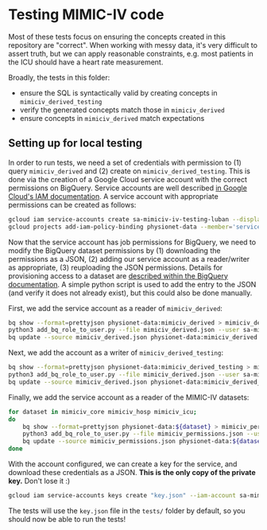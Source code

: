 # Testing MIMIC-IV code

Most of these tests focus on ensuring the concepts created in this repository are "correct". When working with messy data, it's very difficult to assert truth, but we can apply reasonable constraints, e.g. most patients in the ICU should have a heart rate measurement.

Broadly, the tests in this folder:

* ensure the SQL is syntactically valid by creating concepts in `mimiciv_derived_testing`
* verify the generated concepts match those in `mimiciv_derived`
* ensure concepts in `mimiciv_derived` match expectations

## Setting up for local testing

In order to run tests, we need a set of credentials with permission to (1) query `mimiciv_derived` and (2) create on `mimiciv_derived_testing`. This is done via the creation of a Google Cloud service account with the correct permissions on BigQuery. Service accounts are well described [in Google Cloud's IAM documentation](https://cloud.google.com/iam/docs/service-accounts). A service account with appropriate permissions can be created as follows:

```sh
gcloud iam service-accounts create sa-mimiciv-iv-testing-luban --display-name="sa-mimiciv-iv-testing-luban"
gcloud projects add-iam-policy-binding physionet-data --member='serviceAccount:sa-mimic-iv-testing-luban@physionet-data.iam.gserviceaccount.com' --role='roles/bigquery.jobUser'
```

Now that the service account has job permissions for BigQuery, we need to modify the BigQuery dataset permissions by (1) downloading the permissions as a JSON, (2) adding our service account as a reader/writer as appropriate, (3) reuploading the JSON permissions.
Details for provisioning access to a dataset are [described within the BigQuery documentation](
https://cloud.google.com/bigquery/docs/dataset-access-controls#controlling_access_to_a_dataset).
A simple python script is used to add the entry to the JSON (and verify it does not already exist), but this could also be done manually.

First, we add the service account as a reader of `mimiciv_derived`:

```sh
bq show --format=prettyjson physionet-data:mimiciv_derived > mimiciv_derived.json
python3 add_bq_role_to_user.py --file mimiciv_derived.json --user sa-mimiciv-testing-luban@physionet-data.iam.gserviceaccount.com --role READER
bq update --source mimiciv_derived.json physionet-data:mimiciv_derived
```

Next, we add the account as a writer of `mimiciv_derived_testing`:

```sh
bq show --format=prettyjson physionet-data:mimiciv_derived_testing > mimiciv_derived.json
python3 add_bq_role_to_user.py --file mimiciv_derived.json --user sa-mimiciv-testing-luban@physionet-data.iam.gserviceaccount.com --role WRITER
bq update --source mimiciv_derived.json physionet-data:mimiciv_derived_testing
```

Finally, we add the service account as a reader of the MIMIC-IV datasets:

```sh
for dataset in mimiciv_core mimiciv_hosp mimiciv_icu;
do
    bq show --format=prettyjson physionet-data:${dataset} > mimiciv_permissions.json
    python3 add_bq_role_to_user.py --file mimiciv_permissions.json --user sa-mimiciv-iv-testing-luban@physionet-data.iam.gserviceaccount.com --role READER
    bq update --source mimiciv_permissions.json physionet-data:${dataset}
done
```

With the account configured, we can create a key for the service, and download these credentials as a JSON.
**This is the only copy of the private key.** Don't lose it :)

```sh
gcloud iam service-accounts keys create "key.json" --iam-account sa-mimiciv-testing-luban@physionet-data.iam.gserviceaccount.com
```

The tests will use the `key.json` file in the `tests/` folder by default, so you should now be able to run the tests!
